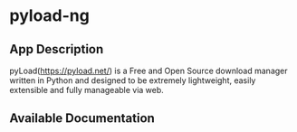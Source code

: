 # pyload-ng

## App Description

pyLoad(https://pyload.net/) is a Free and Open Source download manager written in Python and designed to be extremely lightweight, easily extensible and fully manageable via web.

## Available Documentation

